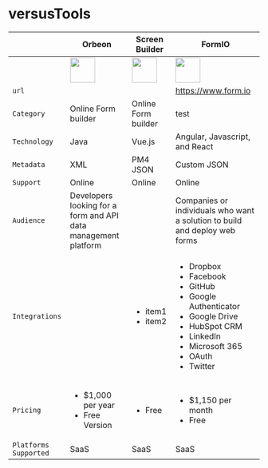 # versusTools

|| Orbeon | Screen Builder | FormIO|
|--| --- | --- | --|
||<img src="https://a.fsdn.com/allura/s/orbeon-forms/icon?1606159310?&w=90" width="50px" height="">|<img src="https://avatars.githubusercontent.com/u/12500880?s=200&v=4" width="50px" height="50px">|<img src="https://a.fsdn.com/allura/s/form-io/icon?1663371722?&w=180" width="50px" height="50px">|
|`url`|  | | https://www.form.io|
|`Category`|Online Form builder |  Online Form builder|test|
|`Technology`|Java| Vue.js |Angular, Javascript, and React|
|`Metadata`|XML | PM4 JSON|Custom JSON|
|`Support`|Online | Online| Online|
|`Audience`|Developers looking for a form and API data management platform | |Companies or individuals who want a solution to build and deploy web forms |
|`Integrations`|| <ul><li>item1</li><li>item2</li></ul>| <ul><li>Dropbox</li><li>Facebook</li><li>GitHub</li><li>Google Authenticator</li><li>Google Drive</li><li>HubSpot CRM</li><li>LinkedIn</li><li>Microsoft 365</li><li>OAuth</li><li>Twitter</li></ul>|
|`Pricing`|<ul><li>$1,000 per year</li><li>Free Version</li></ul>|<ul><li>Free</li></ul>|<ul><li>$1,150 per month</li><li>Free</li></ul>|
|`Platforms Supported`|SaaS|SaaS|SaaS|